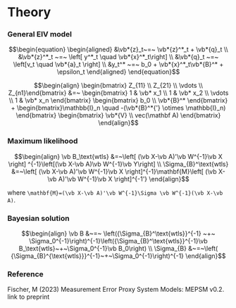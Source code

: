 

# Theory

### General EIV model

```math
\begin{equation}
\begin{aligned}
    &\vb*{z}_t~=~ \vb*{z}^*_t + \vb*{q}_t \\
    &\vb*{z}^*_t ~=~ \left[ y^*_t \quad \vb*{x}^*_t\right] \\
    &\vb*{q}_t ~=~ \left[v_t \quad  \vb*{a}_t \right] \\
    &y_t^* ~=~ b_0 + \vb*{x}^*_t\vb*{B}^* + \epsilon_t
\end{aligned}
\end{equation}
```


```math
\begin{align}
\begin{bmatrix} Z_{11} \\ Z_{21} \\ \vdots  \\ Z_{n1}\end{bmatrix} &=~ 
    \begin{bmatrix}
        1 & \vb* x_1 \\ 1 & \vb* x_2 \\ \vdots \\ 1 & \vb* x_n 
    \end{bmatrix}
    \begin{bmatrix} b_0 \\ \vb*{B}^*    \end{bmatrix} + 
    \begin{bmatrix}\mathbb{I}_n \quad -(\vb*{B}^*{'} \otimes \mathbb{I}_n)    \end{bmatrix}
    \begin{bmatrix} \vb*{V} \\ vec(\mathbf A)   \end{bmatrix}
\end{align}
```



### Maximum likelihood




```math
\begin{align}
\vb B_\text{wtls} &=~\left[ (\vb X-\vb A)'\vb W^{-1}\vb X \right] ^{-1}\left[(\vb X-\vb A)\vb W^{-1}\vb Y\right] \\   
\Sigma_{B}^\text{wtls} &=~\left[ (\vb X-\vb A)'\vb W^{-1}\vb X \right]^{-1}\mathbf{M}\left[ (\vb X-\vb A)'\vb W^{-1}\vb X \right]^{-1'}
\end{align}
```
where ``\mathbf{M}=(\vb X-\vb A)'\vb W^{-1}\Sigma \vb W^{-1}(\vb X-\vb A)``.



### Bayesian solution

```math
\begin{align}
    \vb B &~=~ \left({\Sigma_{B}^\text{wtls}}^{-1} ~+~ \Sigma_0^{-1}\right)^{-1}\left({\Sigma_{B}^\text{wtls}}^{-1}\vb B_\text{wtls}~+~\Sigma_0^{-1}\vb B_0\right) \\
    \Sigma_{B} &~=~\left( {\Sigma_{B}^{\text{wtls}}}^{-1}~+~\Sigma_0^{-1}\right)^{-1}
\end{align}
```

### Reference

Fischer, M (2023) Measurement Error Proxy System Models: MEPSM v0.2. link to preprint